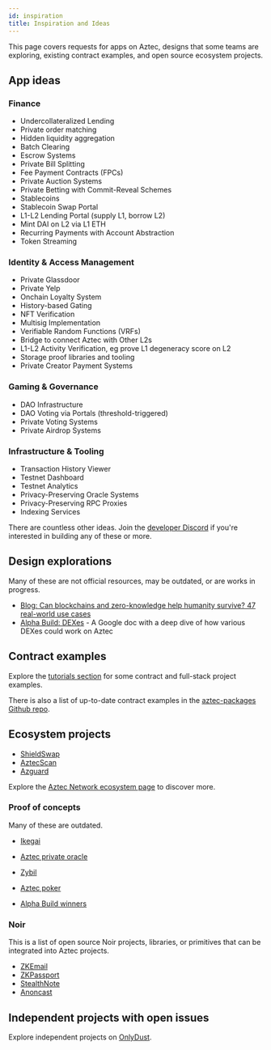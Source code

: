 ```yaml
---
id: inspiration
title: Inspiration and Ideas
---
```


This page covers requests for apps on Aztec, designs that some teams are exploring, existing contract examples, and open source ecosystem projects. 

## App ideas

### Finance

- Undercollateralized Lending
- Private order matching
- Hidden liquidity aggregation
- Batch Clearing
- Escrow Systems
- Private Bill Splitting
- Fee Payment Contracts (FPCs)
- Private Auction Systems
- Private Betting with Commit-Reveal Schemes
- Stablecoins
- Stablecoin Swap Portal
- L1-L2 Lending Portal (supply L1, borrow L2)
- Mint DAI on L2 via L1 ETH
- Recurring Payments with Account Abstraction
- Token Streaming

### Identity & Access Management

- Private Glassdoor 
- Private Yelp
- Onchain Loyalty System
- History-based Gating
- NFT Verification
- Multisig Implementation
- Verifiable Random Functions (VRFs)
- Bridge to connect Aztec with Other L2s
- L1-L2 Activity Verification, eg prove L1 degeneracy score on L2
- Storage proof libraries and tooling
- Private Creator Payment Systems

### Gaming & Governance

- DAO Infrastructure
- DAO Voting via Portals (threshold-triggered)
- Private Voting Systems
- Private Airdrop Systems

### Infrastructure & Tooling

- Transaction History Viewer
- Testnet Dashboard
- Testnet Analytics
- Privacy-Preserving Oracle Systems
- Privacy-Preserving RPC Proxies
- Indexing Services

There are countless other ideas. Join the [developer Discord](https://discord.com/invite/aztec) if you're interested in building any of these or more.

## Design explorations

Many of these are not official resources, may be outdated, or are works in progress.

- [Blog: Can blockchains and zero-knowledge help humanity survive? 47 real-world use cases](https://aztec.network/blog/can-blockchains-and-zero-knowledge-help-humanity-survive-47-real-world-use-cases)
- [Alpha Build: DEXes](https://docs.google.com/document/d/1J0i2ciIHFN2bJJxLRgEdJnI6hd7FxkedSd78qMC7ziM/edit?usp=sharing) - A Google doc with a deep dive of how various DEXes could work on Aztec

## Contract examples

Explore the [tutorials section](../tutorials/codealong/contract_tutorials/counter_contract.md) for some contract and full-stack project examples.

There is also a list of up-to-date contract examples in the [aztec-packages Github repo](https://github.com/AztecProtocol/aztec-packages/tree/master/noir-projects/noir-contracts/contracts). 

## Ecosystem projects

- [ShieldSwap](https://app.shieldswap.org/?type=market)
- [AztecScan](https://aztecscan.xyz/)
- [Azguard](https://azguardwallet.io/terms)

Explore the [Aztec Network ecosystem page](https://aztec.network/ecosystem) to discover more.

### Proof of concepts

Many of these are outdated. 

- [Ikegai](https://github.com/resurgencelabs/ikigai_backend)
- [Aztec private oracle](https://github.com/defi-wonderland/aztec-private-oracle)
- [Zybil](https://github.com/mach-34/zybil)
- [Aztec poker](https://github.com/zobront/aztec-poker/)

- [Alpha Build winners](https://aztec.network/blog/shaping-the-future-of-payments-meet-the-winners-of-alpha-build-one)

### Noir

This is a list of open source Noir projects, libraries, or primitives that can be integrated into Aztec projects.

- [ZKEmail](https://github.com/zkemail/zkemail.nr/tree/main)
- [ZKPassport](https://github.com/zkpassport)
- [StealthNote](https://github.com/saleel/stealthnote)
- [Anoncast](https://github.com/anondotworld/anonworld)

## Independent projects with open issues

Explore independent projects on [OnlyDust](https://app.onlydust.com/ecosystems/aztec).